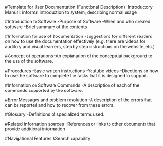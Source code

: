 #Template for User Documentation (Functional Description)
  -Introductory Manual: informal introduction to system, describing normal usage


#Introduction to Software
	-Purpose of Software
	-When and who created software
	-Brief summary of the contents

#Information for use of Documentation
	-suggestions for different readers on how to use the documentation effectively
		(e.g. there are videos for auditory and visual learners, step by step instructions on  the website, etc.)

#Concept of operations
	-An explanation of the conceptual background to the use of the software. 

#Procedures
  -Basic written instructions
  -Youtube videos
  -Directions on how to use the software to complete the tasks that it is designed to support.

#Information on Software Commands
	-A description of each of the commands supported by the software. 


#Error Messages and problem resolution
	-A description of the errors that can be reported and how to recover from these errors. 


#Glossary
	-Definitions of specialized terms used. 


#Related information sources
	-References or links to other documents that provide additional information

#Navigational Features &Search capability

